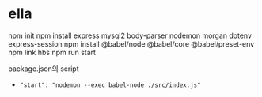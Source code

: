 # ella

npm init
npm install express mysql2 body-parser nodemon morgan dotenv express-session
npm install @babel/node @babel/core @babel/preset-env
npm link hbs
npm run start

package.json의 script 
-     "start": "nodemon --exec babel-node ./src/index.js"